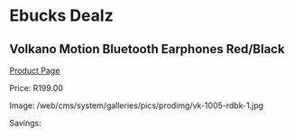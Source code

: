 
# Ebucks Dealz
## Volkano Motion Bluetooth Earphones Red/Black
[Product Page](https://www.ebucks.com/web/shop/productSelected.do?prodId=1195825975&catId=714972256)

Price: R199.00

Image: /web/cms/system/galleries/pics/prodimg/vk-1005-rdbk-1.jpg

Savings: 


	